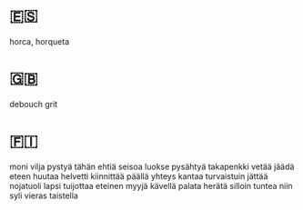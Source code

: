 # 🇪🇸
horca, horqueta

# 🇬🇧
debouch
grit

# 🇫🇮
moni
vilja
pystyä
tähän
ehtiä
seisoa
luokse
pysähtyä
takapenkki
vetää
jäädä
eteen
huutaa
helvetti
kiinnittää
päällä
yhteys
kantaa
turvaistuin
jättää
nojatuoli
lapsi
tuijottaa
eteinen
myyjä
kävellä
palata
herätä
silloin
tuntea
niin
syli
vieras
taistella
























